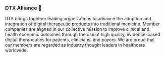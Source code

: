 ### DTX Alliance 👋

<!--
**dtxalliance/dtxalliance** is a ✨ _special_ ✨ repository because its `README.md` (this file) appears on your GitHub profile.

Here are some ideas to get you started:

- 🔭 I’m currently working on ...
- 🌱 I’m currently learning ...
- 👯 I’m looking to collaborate on ...
- 🤔 I’m looking for help with ...
- 💬 Ask me about ...
- 📫 How to reach me: ...
- 😄 Pronouns: ...
- ⚡ Fun fact: ...
-->
DTA brings together leading organizations to advance the adoption and integration of digital therapeutic products into traditional medicine. Member companies are aligned in our collective mission to improve clinical and health economic outcomes through the use of high quality, evidence-based digital therapeutics for patients, clinicians, and payors. We are proud that our members are regarded as industry thought leaders in healthcare worldwide.
